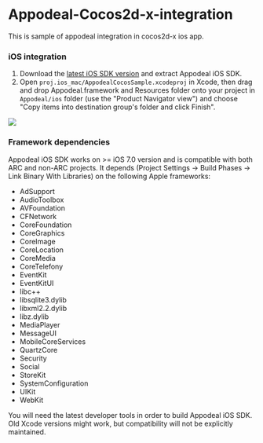 # Appodeal-Cocos2d-x-integration

This is sample of appodeal integration in cocos2d-x ios app.

### iOS integration

1. Download the [latest iOS SDK version](https://s3-us-west-1.amazonaws.com/appodeal-ios/0.4.6/Appodeal.zip) and extract Appodeal iOS SDK.
2. Open ```proj.ios_mac/AppodealCocosSample.xcodeproj``` in Xcode, then drag and drop Appodeal.framework and Resources folder onto your project in ```Appodeal/ios``` folder (use the "Product Navigator view") and choose "Copy items into destination group's folder and click Finish".  

![](http://dl.dropbox.com/s/8z80aridd4gqxub/Screen%20Shot%202015-04-23%20at%204.30.58%20PM.png)

### Framework dependencies

Appodeal iOS SDK works on >= iOS 7.0 version and is compatible with both ARC and non-ARC projects. It depends (Project Settings -> Build Phases -> Link Binary With Libraries) on the following Apple frameworks:

* AdSupport
* AudioToolbox
* AVFoundation
* CFNetwork
* CoreFoundation
* CoreGraphics
* CoreImage
* CoreLocation
* CoreMedia
* CoreTelefony
* EventKit
* EventKitUI
* libc++
* libsqlite3.dylib
* libxml2.2.dylib
* libz.dylib
* MediaPlayer
* MessageUI
* MobileCoreServices
* QuartzCore
* Security
* Social
* StoreKit
* SystemConfiguration
* UIKit
* WebKit

You will need the latest developer tools in order to build Appodeal iOS SDK. Old Xcode versions might work, but compatibility will not be explicitly maintained.
